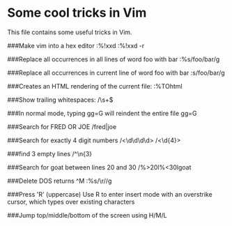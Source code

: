 Some cool tricks in Vim
=======================

This file contains some useful tricks in Vim.

###Make vim into a hex editor
:%!xxd
:%!xxd -r

###Replace all occurrences in all lines of word foo with bar
:%s/foo/bar/g

###Replace all occurrences in current line of word foo with bar
:s/foo/bar/g

###Creates an HTML rendering of the current file:
:%TOhtml

###Show trailing whitespaces:
/\s\+$

###In normal mode, typing gg=G will reindent the entire file
gg=G

###Search for FRED OR JOE
/fred\|joe

###Search for exactly 4 digit numbers
/\<\d\d\d\d\>
/\<\d\{4}\>

###find 3 empty lines
/^\n\{3}

###Search for goat between lines 20 and 30
/\%>20l\%<30lgoat

###Delete DOS returns ^M
:%s/\r//g

###Press 'R' (uppercase)
Use R to enter insert mode with an overstrike cursor, which types over existing characters

###Jump top/middle/bottom of the screen using
H/M/L




